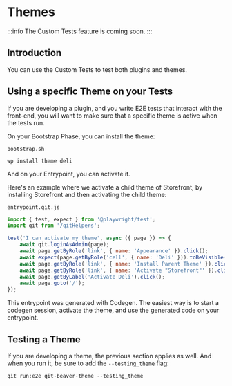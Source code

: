 # Themes

:::info
The Custom Tests feature is coming soon.
:::

## Introduction

You can use the Custom Tests to test both plugins and themes.

## Using a specific Theme on your Tests

If you are developing a plugin, and you write E2E tests that interact with the front-end, you will want to make sure that a specific theme is active when the tests run.

On your Bootstrap Phase, you can install the theme:

`bootstrap.sh`
```
wp install theme deli
```

And on your Entrypoint, you can activate it.

Here's an example where we activate a child theme of Storefront, by installing Storefront and then activating the child theme:

`entrypoint.qit.js`
```js
import { test, expect } from '@playwright/test';
import qit from '/qitHelpers';

test('I can activate my theme', async ({ page }) => {
    await qit.loginAsAdmin(page);
    await page.getByRole('link', { name: 'Appearance' }).click();
    await expect(page.getByRole('cell', { name: 'Deli' })).toBeVisible();
    await page.getByRole('link', { name: 'Install Parent Theme' }).click();
    await page.getByRole('link', { name: 'Activate "Storefront"' }).click();
    await page.getByLabel('Activate Deli').click();
    await page.goto('/');
});
```

This entrypoint was generated with Codegen. The easiest way is to start a codegen session, activate the theme, and use the generated code on your entrypoint.

## Testing a Theme

If you are developing a theme, the previous section applies as well. And when you run it, be sure to add the `--testing_theme` flag:

```qitbash
qit run:e2e qit-beaver-theme --testing_theme
```
